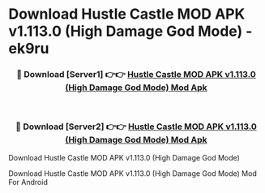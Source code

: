 # Download Hustle Castle MOD APK v1.113.0 (High Damage God Mode) - ek9ru


<div align="center">
<h3>🔴 Download [Server1] 👉👉 <a href="https://apk-comot.site?title=Hustle_Castle_MOD_APK_v1.113.0_(High_Damage_God_Mode)">Hustle Castle MOD APK v1.113.0 (High Damage God Mode) Mod Apk</a></h3><br>
<h3>🔴 Download [Server2] 👉👉 <a href="https://apk-comot.site?title=Hustle_Castle_MOD_APK_v1.113.0_(High_Damage_God_Mode)">Hustle Castle MOD APK v1.113.0 (High Damage God Mode) Mod Apk</a></h3>
</div>



Download Hustle Castle MOD APK v1.113.0 (High Damage God Mode) 

Download Hustle Castle MOD APK v1.113.0 (High Damage God Mode) Mod For Android
